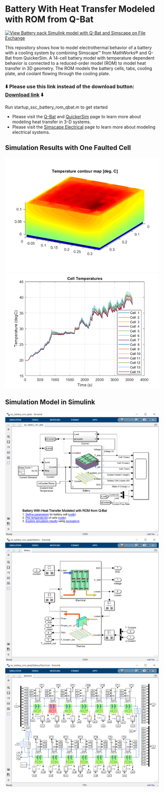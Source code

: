 
# Battery With Heat Transfer Modeled with ROM from Q-Bat
[![View Battery pack Simulink model with Q-Bat and Simscape on File Exchange](https://www.mathworks.com/matlabcentral/images/matlab-file-exchange.svg)](https://www.mathworks.com/matlabcentral/fileexchange/103870-battery-pack-simulink-model-with-q-bat-and-simscape)

This repository shows how to model electrothermal behavior of a battery 
with a cooling system by combining Simscape&trade; from MathWorks&reg; and Q-Bat 
from QuickerSim.  A 14-cell battery model with temperature dependent
behavior is connected to a reduced-order model (ROM) to model heat transfer
in 3D geometry.  The ROM models the battery cells, tabs, cooling plate, and
coolant flowing through the cooling plate.

### :arrow_down: Please use this link instead of the download button: [Download link](https://github.com/QuickerSim/Battery-pack-Simulink-model-with-Q-Bat-and-Simscape/releases/download/1.0.0/BatteryPackModel.zip) :arrow_down:


Run startup_ssc_battery_rom_qbat.m to get started 
* Please visit the [Q-Bat](https://www.mathworks.com/products/connections/product_detail/quickersim-q-bat.html) and [QuickerSim](https://emobility.quickersim.com/) 
page to learn more about modeling heat transfer in 3-D systems.
* Please visit the [Simscape Electrical](https://www.mathworks.com/products/simscape-electrical.html) 
page to learn more about modeling electrical systems.

## **Simulation Results with One Faulted Cell**
![](Images/temperature_contour_map_Simscape_data.png)
![](Images/cell_mean_temps_fault_cell6.png)

## **Simulation Model in Simulink**
![](Images/ssc_battery_rom_qbat_01_top_level.png)
![](Images/ssc_battery_rom_qbat_02_electrothermal_exchange.png)
![](Images/ssc_battery_rom_qbat_03_electrical_cells.png)
